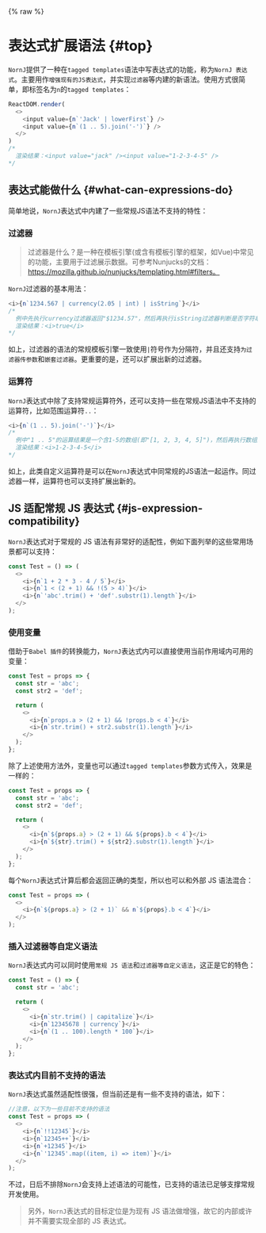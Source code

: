 {% raw %}
# 表达式扩展语法 {#top}

`NornJ`提供了一种在`tagged templates`语法中写表达式的功能，称为`NornJ 表达式`。主要用作`增强现有的JS表达式`，并实现`过滤器`等内建的新语法。使用方式很简单，即标签名为`n`的`tagged templates`：

```js
ReactDOM.render(
  <>
    <input value={n`'Jack' | lowerFirst`} />
    <input value={n`(1 .. 5).join('-')`} />
  </>
)
/*
  渲染结果：<input value="jack" /><input value="1-2-3-4-5" />
*/
```

## 表达式能做什么 {#what-can-expressions-do}

简单地说，`NornJ`表达式中内建了一些常规JS语法不支持的特性：

### 过滤器

> 过滤器是什么？是一种在模板引擎(或含有模板引擎的框架，如Vue)中常见的功能，主要用于过滤展示数据。可参考Nunjucks的文档：https://mozilla.github.io/nunjucks/templating.html#filters。

`NornJ`过滤器的基本用法：

```js
<i>{n`1234.567 | currency(2.05 | int) | isString`}</i>
/*
  例中先执行currency过滤器返回"$1234.57"，然后再执行isString过滤器判断是否字符串。
  渲染结果：<i>true</i>
*/
```

如上，过滤器的语法的常规模板引擎一致使用`|`符号作为分隔符，并且还支持`为过滤器传参数`和`嵌套过滤器`。更重要的是，还可以扩展出新的过滤器。

### 运算符

`NornJ`表达式中除了支持常规运算符外，还可以支持一些在常规JS语法中不支持的运算符，比如范围运算符`..`：

```js
<i>{n`(1 .. 5).join('-')`}</i>
/*
  例中"1 .. 5"的运算结果是一个含1-5的数组(即"[1, 2, 3, 4, 5]")，然后再执行数组的join方法用"-"连接每项。
  渲染结果：<i>1-2-3-4-5</i>
*/
```

如上，此类自定义运算符是可以在`NornJ`表达式中同常规的JS语法一起运作。同过滤器一样，运算符也可以支持扩展出新的。

## JS 适配常规 JS 表达式 {#js-expression-compatibility}

`NornJ`表达式对于常规的 JS 语法有非常好的适配性，例如下面列举的这些常用场景都可以支持：

```js
const Test = () => (
  <>
    <i>{n`1 + 2 * 3 - 4 / 5`}</i>
    <i>{n`1 < (2 + 1) && !(5 > 4)`}</i>
    <i>{n`'abc'.trim() + 'def'.substr(1).length`}</i>
  </>
);
```

### 使用变量

借助于`Babel 插件`的转换能力，`NornJ`表达式内可以直接使用当前作用域内可用的变量：

```js
const Test = props => {
  const str = 'abc';
  const str2 = 'def';

  return (
    <>
      <i>{n`props.a > (2 + 1) && !props.b < 4`}</i>
      <i>{n`str.trim() + str2.substr(1).length`}</i>
    </>
  );
};
```

除了上述使用方法外，变量也可以通过`tagged templates`参数方式传入，效果是一样的：

```js
const Test = props => {
  const str = 'abc';
  const str2 = 'def';

  return (
    <>
      <i>{n`${props.a} > (2 + 1) && ${props}.b < 4`}</i>
      <i>{n`${str}.trim() + ${str2}.substr(1).length`}</i>
    </>
  );
};
```

每个`NornJ`表达式计算后都会返回正确的类型，所以也可以和外部 JS 语法混合：

```js
const Test = props => (
  <>
    <i>{n`${props.a} > (2 + 1)` && n`${props}.b < 4`}</i>
  </>
);
```

### 插入过滤器等自定义语法

`NornJ`表达式内可以同时使用`常规 JS 语法`和`过滤器等自定义语法`，这正是它的特色：

```js
const Test = () => {
  const str = 'abc';

  return (
    <>
      <i>{n`str.trim() | capitalize`}</i>
      <i>{n`12345678 | currency`}</i>
      <i>{n`(1 .. 100).length * 100`}</i>
    </>
  );
};
```

### 表达式内目前不支持的语法

`NornJ`表达式虽然适配性很强，但当前还是有一些不支持的语法，如下：

```js
//注意，以下为一些目前不支持的语法
const Test = props => (
  <>
    <i>{n`!!12345`}</i>
    <i>{n`12345++`}</i>
    <i>{n`+12345`}</i>
    <i>{n`'12345'.map((item, i) => item)`}</i>
  </>
);
```

不过，日后不排除`NornJ`会支持上述语法的可能性，已支持的语法已足够支撑常规开发使用。

> 另外，`NornJ`表达式的目标定位是为现有 JS 语法做增强，故它的内部或许并不需要实现全部的 JS 表达式。 